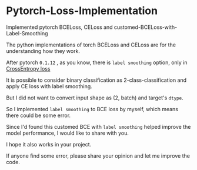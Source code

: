 # Pytorch-Loss-Implementation
Implemented pytorch BCELoss, CELoss and customed-BCELoss-with-Label-Smoothing

The python implementations of torch BCELoss and CELoss are for the understanding how they work.

After pytorch `0.1.12` , as you know, there is `label smoothing` option, only in [CrossEntropy loss](https://pytorch.org/docs/stable/generated/torch.nn.CrossEntropyLoss.html#torch.nn.CrossEntropyLoss) 

It is possible to consider binary classification as 2-class-classification and apply CE loss with label smoothing.

But I did not want to convert input shape as (2, batch) and target's `dtype`.

So I implemented `label smoothing` to BCE loss by myself, which means there could be some error.

Since I'd found this customed BCE with `label smoothing` helped improve the model performance, I would like to share with you.

I hope it also works in your project.

If anyone find some error, please share your opinion and let me improve the code.
